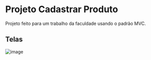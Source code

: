 # Projeto Cadastrar Produto
Projeto feito para um trabalho da faculdade usando o padrão MVC.

 ## Telas
 ![image](https://github.com/user-attachments/assets/4e09f9f3-6574-4874-9380-f3a3c861760b)

